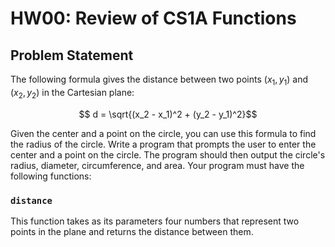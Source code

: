 # HW00: Review of CS1A Functions

## Problem Statement

The following formula gives the distance between two points $(x_1, y_1)$ and $(x_2, y_2)$ in the Cartesian plane:

$$ d = \sqrt{(x_2 - x_1)^2 + (y_2 - y_1)^2}$$

Given the center and a point on the circle, you can use this formula to find the radius of the circle. Write a program that prompts the user to enter the center and a point on the circle. The program should then output the circle's radius, diameter, circumference, and area. Your program must have the following functions:

### `distance`
This function takes as its parameters four numbers that represent two points in the plane and returns the distance between them.
